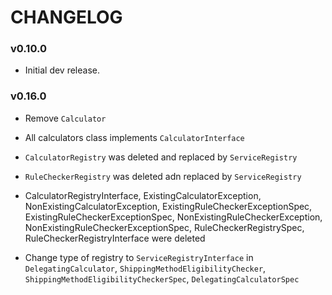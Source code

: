 CHANGELOG
=========

### v0.10.0

* Initial dev release.

### v0.16.0

* Remove `Calculator`
* All calculators class implements `CalculatorInterface`

* `CalculatorRegistry` was deleted and replaced by `ServiceRegistry`
* `RuleCheckerRegistry` was deleted adn replaced by `ServiceRegistry`
* CalculatorRegistryInterface, ExistingCalculatorException, NonExistingCalculatorException, ExistingRuleCheckerExceptionSpec,
  ExistingRuleCheckerExceptionSpec, NonExistingRuleCheckerException, NonExistingRuleCheckerExceptionSpec, RuleCheckerRegistrySpec,
  RuleCheckerRegistryInterface were deleted
* Change type of registry to `ServiceRegistryInterface` in `DelegatingCalculator`, `ShippingMethodEligibilityChecker`,
  `ShippingMethodEligibilityCheckerSpec`, `DelegatingCalculatorSpec`

